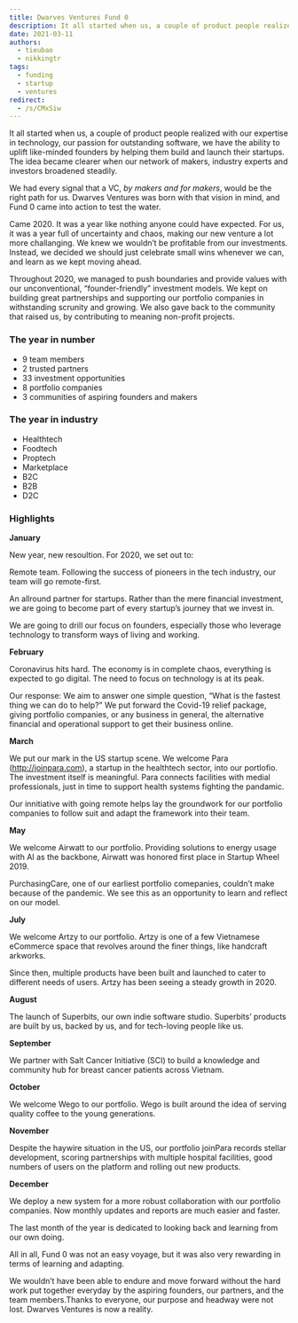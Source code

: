 ```yaml
---
title: Dwarves Ventures Fund 0
description: It all started when us, a couple of product people realized with our expertise in technology, our passion for outstanding software, we have the ability to uplift like-minded founders by helping them build and launch their startups. The idea became clearer when our network of makers, industry experts and investors broadened steadily.
date: 2021-03-11
authors:
  - tieubao
  - nikkingtr
tags:
  - funding
  - startup
  - ventures
redirect:
  - /s/CMxSiw
---
```


It all started when us, a couple of product people realized with our expertise in technology, our passion for outstanding software, we have the ability to uplift like-minded founders by helping them build and launch their startups. The idea became clearer when our network of makers, industry experts and investors broadened steadily.

We had every signal that a VC, _by makers and for makers_, would be the right path for us. Dwarves Ventures was born with that vision in mind, and Fund 0 came into action to test the water.

Came 2020. It was a year like nothing anyone could have expected. For us, it was a year full of uncertainty and chaos, making our new venture a lot more challanging. We knew we wouldn’t be profitable from our investments. Instead, we decided we should just celebrate small wins whenever we can, and learn as we kept moving ahead.

Throughout 2020, we managed to push boundaries and provide values with our unconventional, “founder-friendly” investment models. We kept on building great partnerships and supporting our portfolio companies in withstanding scrunity and growing. We also gave back to the community that raised us, by contributing to meaning non-profit projects.

### The year in number

- 9 team members
- 2 trusted partners
- 33 investment opportunities
- 8 portfolio companies
- 3 communities of aspiring founders and makers

### The year in industry

- Healthtech
- Foodtech
- Proptech
- Marketplace
- B2C
- B2B
- D2C

### Highlights

**January**

New year, new resoultion. For 2020, we set out to:

Remote team. Following the success of pioneers in the tech industry, our team will go remote-first.

An allround partner for startups. Rather than the mere financial investment, we are going to become part of every startup’s journey that we invest in.

We are going to drill our focus on founders, especially those who leverage technology to transform ways of living and working.

**February**

Coronavirus hits hard. The economy is in complete chaos, everything is expected to go digital. The need to focus on technology is at its peak.

Our response: We aim to answer one simple question, “What is the fastest thing we can do to help?” We put forward the Covid-19 relief package, giving portfolio companies, or any business in general, the alternative financial and operational support to get their business online.

**March**

We put our mark in the US startup scene. We welcome Para (<http://joinpara.com>), a startup in the healthtech sector, into our portlofio. The investment itself is meaningful. Para connects facilities with medial professionals, just in time to support health systems fighting the pandamic.

Our innitiative with going remote helps lay the groundwork for our portfolio companies to follow suit and adapt the framework into their team.

**May**

We welcome Airwatt to our portfolio. Providing solutions to energy usage with AI as the backbone, Airwatt was honored first place in Startup Wheel 2019.

PurchasingCare, one of our earliest portfolio comepanies, couldn’t make because of the pandemic. We see this as an opportunity to learn and reflect on our model.

**July**

We welcome Artzy to our portfolio. Artzy is one of a few Vietnamese eCommerce space that revolves around the finer things, like handcraft arkworks.

Since then, multiple products have been built and launched to cater to different needs of users. Artzy has been seeing a steady growth in 2020.

**August**

The launch of Superbits, our own indie software studio. Superbits’ products are built by us, backed by us, and for tech-loving people like us.

**September**

We partner with Salt Cancer Initiative (SCI) to build a knowledge and community hub for breast cancer patients across Vietnam.

**October**

We welcome Wego to our portfolio. Wego is built around the idea of serving quality coffee to the young generations.

**November**

Despite the haywire situation in the US, our portfolio joinPara records stellar development, scoring partnerships with multiple hospital facilities, good numbers of users on the platform and rolling out new products.

**December**

We deploy a new system for a more robust collaboration with our portfolio companies. Now monthly updates and reports are much easier and faster.

The last month of the year is dedicated to looking back and learning from our own doing.

All in all, Fund 0 was not an easy voyage, but it was also very rewarding in terms of learning and adapting.

We wouldn’t have been able to endure and move forward without the hard work put together everyday by the aspiring founders, our partners, and the team members.Thanks to everyone, our purpose and headway were not lost. Dwarves Ventures is now a reality.
